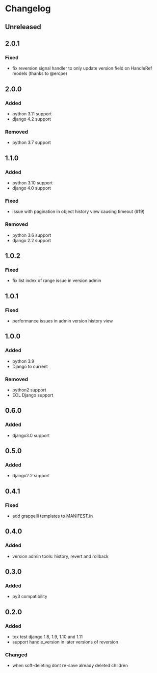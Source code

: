 # Changelog


## Unreleased


## 2.0.1
### Fixed
- fix reversion signal handler to only update version field on HandleRef models (thanks to @ercpe)


## 2.0.0
### Added
- python 3.11 support
- django 4.2 support
### Removed
- python 3.7 support


## 1.1.0
### Added
- python 3.10 support
- django 4.0 support
### Fixed
- issue with pagination in object history view causing timeout (#19)
### Removed
- python 3.6 support
- django 2.2 support


## 1.0.2
### Fixed
- fix list index of range issue in version admin


## 1.0.1
### Fixed
- performance issues in admin version history view


## 1.0.0
### Added
- python 3.9
- Django to current
### Removed
- python2 support
- EOL Django support


## 0.6.0
### Added
- django3.0 support


## 0.5.0
### Added
- django2.2 support


## 0.4.1
### Fixed
- add grappelli templates to MANIFEST.in


## 0.4.0
### Added
- version admin tools: history, revert and rollback


## 0.3.0
### Added
- py3 compatibility


## 0.2.0
### Added
- tox test django 1.8, 1.9, 1.10 and 1.11
- support handle_version in later versions of reversion
### Changed
- when soft-deleting dont re-save already deleted children